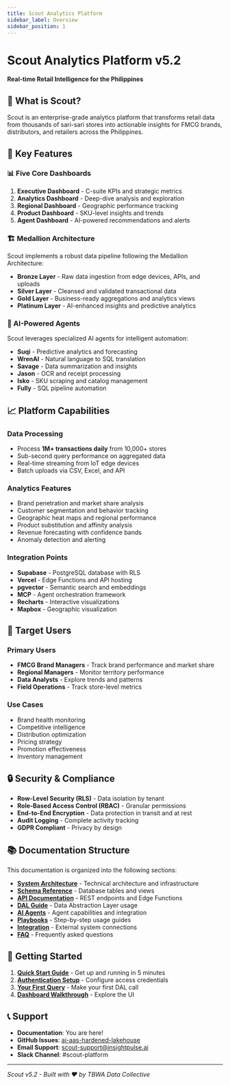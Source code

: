 ```yaml
---
title: Scout Analytics Platform
sidebar_label: Overview
sidebar_position: 1
---
```


# Scout Analytics Platform v5.2

**Real-time Retail Intelligence for the Philippines**

## 🎯 What is Scout?

Scout is an enterprise-grade analytics platform that transforms retail data from thousands of sari-sari stores into actionable insights for FMCG brands, distributors, and retailers across the Philippines.

## 🚀 Key Features

### 📊 Five Core Dashboards

1. **Executive Dashboard** - C-suite KPIs and strategic metrics
2. **Analytics Dashboard** - Deep-dive analysis and exploration
3. **Regional Dashboard** - Geographic performance tracking
4. **Product Dashboard** - SKU-level insights and trends
5. **Agent Dashboard** - AI-powered recommendations and alerts

### 🏗️ Medallion Architecture

Scout implements a robust data pipeline following the Medallion Architecture:

- **Bronze Layer** - Raw data ingestion from edge devices, APIs, and uploads
- **Silver Layer** - Cleansed and validated transactional data
- **Gold Layer** - Business-ready aggregations and analytics views
- **Platinum Layer** - AI-enhanced insights and predictive analytics

### 🤖 AI-Powered Agents

Scout leverages specialized AI agents for intelligent automation:

- **Suqi** - Predictive analytics and forecasting
- **WrenAI** - Natural language to SQL translation
- **Savage** - Data summarization and insights
- **Jason** - OCR and receipt processing
- **Isko** - SKU scraping and catalog management
- **Fully** - SQL pipeline automation

## 📈 Platform Capabilities

### Data Processing
- Process **1M+ transactions daily** from 10,000+ stores
- Sub-second query performance on aggregated data
- Real-time streaming from IoT edge devices
- Batch uploads via CSV, Excel, and API

### Analytics Features
- Brand penetration and market share analysis
- Customer segmentation and behavior tracking
- Geographic heat maps and regional performance
- Product substitution and affinity analysis
- Revenue forecasting with confidence bands
- Anomaly detection and alerting

### Integration Points
- **Supabase** - PostgreSQL database with RLS
- **Vercel** - Edge Functions and API hosting
- **pgvector** - Semantic search and embeddings
- **MCP** - Agent orchestration framework
- **Recharts** - Interactive visualizations
- **Mapbox** - Geographic visualization

## 🎨 Target Users

### Primary Users
- **FMCG Brand Managers** - Track brand performance and market share
- **Regional Managers** - Monitor territory performance
- **Data Analysts** - Explore trends and patterns
- **Field Operations** - Track store-level metrics

### Use Cases
- Brand health monitoring
- Competitive intelligence
- Distribution optimization
- Pricing strategy
- Promotion effectiveness
- Inventory management

## 🔒 Security & Compliance

- **Row-Level Security (RLS)** - Data isolation by tenant
- **Role-Based Access Control (RBAC)** - Granular permissions
- **End-to-End Encryption** - Data protection in transit and at rest
- **Audit Logging** - Complete activity tracking
- **GDPR Compliant** - Privacy by design

## 📚 Documentation Structure

This documentation is organized into the following sections:

- **[System Architecture](/docs/system/architecture)** - Technical architecture and infrastructure
- **[Schema Reference](/docs/schema/overview)** - Database tables and views
- **[API Documentation](/docs/api/overview)** - REST endpoints and Edge Functions
- **[DAL Guide](/docs/dal/overview)** - Data Abstraction Layer usage
- **[AI Agents](/docs/ai-agents/overview)** - Agent capabilities and integration
- **[Playbooks](/docs/playbooks/overview)** - Step-by-step usage guides
- **[Integration](/docs/integration/overview)** - External system connections
- **[FAQ](/docs/faq/common-issues)** - Frequently asked questions

## 🚦 Getting Started

1. **[Quick Start Guide](/docs/playbooks/quickstart)** - Get up and running in 5 minutes
2. **[Authentication Setup](/docs/system/authentication)** - Configure access credentials
3. **[Your First Query](/docs/dal/first-query)** - Make your first DAL call
4. **[Dashboard Walkthrough](/docs/playbooks/dashboard-tour)** - Explore the UI

## 📞 Support

- **Documentation**: You are here! 
- **GitHub Issues**: [ai-aas-hardened-lakehouse](https://github.com/jgtolentino/ai-aas-hardened-lakehouse)
- **Email Support**: scout-support@insightpulse.ai
- **Slack Channel**: #scout-platform

---

*Scout v5.2 - Built with ❤️ by TBWA Data Collective*
